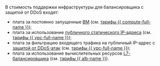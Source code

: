 В стоимость поддержки инфраструктуры для балансировщика с защитой от DDoS входят:

* плата за постоянно запущенные [ВМ](../../../compute/concepts/vm.md) (см. [тарифы {{ compute-full-name }}](../../../compute/pricing.md));
* плата за использование [публичного статического IP-адреса](../../../vpc/concepts/address.md#public-addresses) (см. [тарифы {{ vpc-full-name }}](../../../vpc/pricing.md));
* плата за фильтрацию входящего трафика на публичный IP-адрес с [защитой от DDoS-атак](../../../vpc/ddos-protection/index.md) (см. [тарифы {{ vpc-full-name }}](../../../vpc/pricing.md#prices-ddos-protection));
* плата за использование вычислительных ресурсов [L7-балансировщика](../../../application-load-balancer/concepts/index.md) (см. [тарифы {{ alb-name }}](../../../application-load-balancer/pricing.md)).